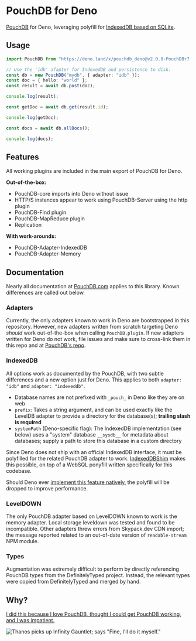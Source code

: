 # PouchDB for Deno

[PouchDB](https://github.com/pouchdb/pouchdb) for Deno, leveraging polyfill for
[IndexedDB based on SQLite](https://github.com/aaronhuggins/indexeddb).

## Usage

```typescript
import PouchDB from "https://deno.land/x/pouchdb_deno@v2.0.0-PouchDB+7.2.2/modules/pouchdb/mod.ts";

// Use the 'idb' afapter for IndexedDB and persistence to disk.
const db = new PouchDB("mydb", { adapter: "idb" });
const doc = { hello: "world" };
const result = await db.post(doc);

console.log(result);

const getDoc = await db.get(result.id);

console.log(getDoc);

const docs = await db.allDocs();

console.log(docs);
```

## Features

All working plugins are included in the main export of PouchDB for Deno.

**Out-of-the-box:**

- PouchDB-core imports into Deno without issue
- HTTP/S instances appear to work using PouchDB-Server using the http plugin
- PouchDB-Find plugin
- PouchDB-MapReduce plugin
- Replication

**With work-arounds:**

- PouchDB-Adapter-IndexedDB
- PouchDB-Adapter-Memory

## Documentation

Nearly all documentation at [PouchDB.com](https://pouchdb.com/) applies to this
library. Known differences are called out below.

### Adapters

Currently, the only adapters known to work in Deno are bootstrapped in this
repository. However, new adapters written from scratch targeting Deno _should_
work out-of-the-box when calling `PouchDB.plugin`. If new adapters written for
Deno do not work, file issues and make sure to cross-link them in this repo and
at [PouchDB's repo](https://github.com/pouchdb/pouchdb/issues).

### IndexedDB

All options work as documented by the PouchDB, with two subtle differences and a
new option just for Deno. This applies to both `adapter: "idb"` and
`adapter: "indexeddb"`.

- Database names are not prefixed with `_pouch_` in Deno like they are on web
- `prefix`: Takes a string argument, and can be used exactly like the LevelDB
  adapter to provide a directory for the database(s); **trailing slash is
  required**
- `systemPath` (Deno-specific flag): The IndexedDB implementation (see below)
  uses a "system" database `__sysdb__` for metadata about databases; supply a
  path to store this database in a custom directory

Since Deno does not ship with an official IndexedDB interface, it must be
polyfilled for the related PouchDB adapter to work.
[IndexedDBShim](https://github.com/indexeddbshim/IndexedDBShim) makes this
possible, on top of a WebSQL ponyfill written specifically for this codebase.

Should Deno ever
[implement this feature natively](https://github.com/denoland/deno/issues/1699),
the polyfill will be dropped to improve performance.

### LevelDOWN

The only PouchDB adapter based on LevelDOWN known to work is the memory adapter.
Local storage leveldown was tested and found to be incompatible. Other adapters
threw errors from Skypack.dev CDN import; the message reported related to an
out-of-date version of `readable-stream` NPM module.

### Types

Augmentation was extremely difficult to perform by directly referencing PouchDB
types from the DefinitelyTyped project. Instead, the relevant types were copied
from DefinitelyTyped and merged by hand.

## Why?

[I did this because I love PouchDB, thought I could get PouchDB working, and I was impatient.](https://github.com/pouchdb/pouchdb/issues/8158)

![Thanos picks up Infinity Gauntlet; says "Fine, I'll do it myself."](https://thumbs.gfycat.com/BogusForsakenAsianlion-size_restricted.gif)
